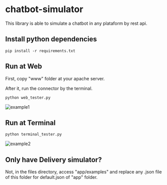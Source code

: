 # chatbot-simulator
This library is able to simulate a chatbot in any plataform by rest api.


## Install python dependencies
`pip install -r requirements.txt`


## Run at Web
First, copy "www" folder at your apache server.

After it, run the connector by the terminal.

`python web_tester.py`

<img alt="example1" src="https://i.imgur.com/eP75lDE.png">

## Run at Terminal
`python terminal_tester.py`

<img alt="example2" src="https://i.imgur.com/Sd9pdxK.png">


## Only have Delivery simulator?
Not, in the files directory, access "app/examples" and replace any .json file of this folder for default.json of "app" folder.
